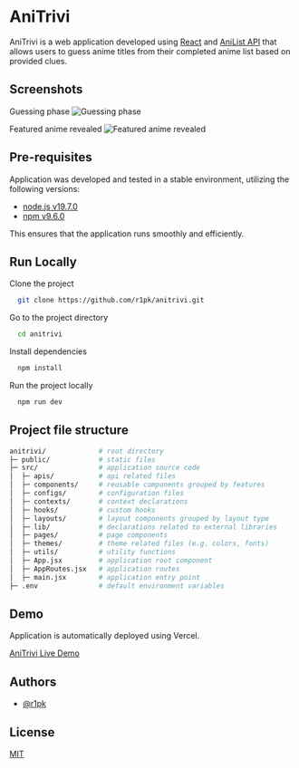 # AniTrivi

AniTrivi is a web application developed using [React](https://reactjs.org/) and [AniList API](https://anilist.gitbook.io/anilist-apiv2-docs/) that allows users to guess anime titles from their completed anime list based on provided clues.

## Screenshots

Guessing phase
![Guessing phase](https://i.imgur.com/3O8S0xi.png)

Featured anime revealed
![Featured anime revealed](https://i.imgur.com/hhcYY5D.png)

## Pre-requisites

Application was developed and tested in a stable environment, utilizing the following versions:

- [node.js v19.7.0](https://nodejs.org/en/)
- [npm v9.6.0](https://nodejs.org/en/download/)

This ensures that the application runs smoothly and efficiently.

## Run Locally

Clone the project

```bash
  git clone https://github.com/r1pk/anitrivi.git
```

Go to the project directory

```bash
  cd anitrivi
```

Install dependencies

```bash
  npm install
```

Run the project locally

```bash
  npm run dev
```

## Project file structure

```bash
anitrivi/             # root directory
├─ public/            # static files
├─ src/               # application source code
│  ├─ apis/           # api related files
│  ├─ components/     # reusable components grouped by features
│  ├─ configs/        # configuration files
│  ├─ contexts/       # context declarations
│  ├─ hooks/          # custom hooks
│  ├─ layouts/        # layout components grouped by layout type
│  ├─ lib/            # declarations related to external libraries
│  ├─ pages/          # page components
│  ├─ themes/         # theme related files (e.g. colors, fonts)
│  ├─ utils/          # utility functions
│  ├─ App.jsx         # application root component
│  ├─ AppRoutes.jsx   # application routes
│  ├─ main.jsx        # application entry point
├─ .env               # default environment variables
```

## Demo

Application is automatically deployed using Vercel.

[AniTrivi Live Demo](https://anitrivi.vercel.app/)

## Authors

- [@r1pk](https://github.com/r1pk)

## License

[MIT](https://choosealicense.com/licenses/mit/)
